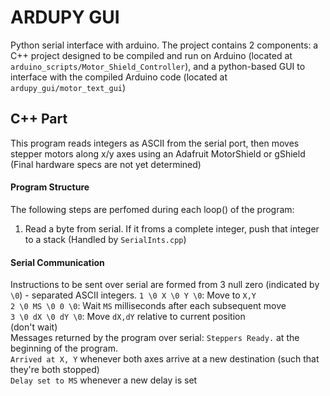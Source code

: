 # ARDUPY GUI
Python serial interface with arduino. The project contains 2 components:
a C++ project designed to be compiled and run on Arduino
(located at `arduino_scripts/Motor_Shield_Controller`), and a python-based
GUI to interface with the compiled Arduino code
(located at `ardupy_gui/motor_text_gui`)

## C++ Part
This program reads integers as ASCII from the serial port, then moves
stepper motors along x/y axes using an Adafruit MotorShield or gShield
(Final hardware specs are not yet determined)



#### Program Structure
The following steps are perfomed during each loop() of the program:  
1. Read a byte from serial. If it froms a complete integer, push that integer to a stack
(Handled by `SerialInts.cpp`)
#### Serial Communication
Instructions to be sent over serial are formed 
from 3 null zero (indicated by `\0`) - separated ASCII integers.
`1 \0 X \0 Y \0`: Move to `X,Y`   
`2 \0 MS \0 0 \0`: Wait `MS` milliseconds after each subsequent move   
`3 \0 dX \0 dY \0`: Move `dX,dY` relative to current position  
(don't wait)  
Messages returned by the program over serial:
`Steppers Ready.` at the beginning of the program.   
`Arrived at X, Y` whenever both axes arrive at a new destination 
(such that they're both stopped)   
`Delay set to MS` whenever a new delay is set  
